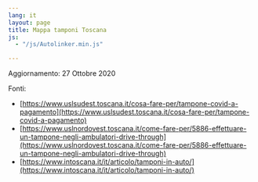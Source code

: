 ```yaml
---
lang: it
layout: page
title: Mappa tamponi Toscana
js:
  - "/js/Autolinker.min.js"

---
```


Aggiornamento: 27 Ottobre 2020

Fonti: 

 * [https://www.uslsudest.toscana.it/cosa-fare-per/tampone-covid-a-pagamento](https://www.uslsudest.toscana.it/cosa-fare-per/tampone-covid-a-pagamento)
 * [https://www.uslnordovest.toscana.it/come-fare-per/5886-effettuare-un-tampone-negli-ambulatori-drive-through](https://www.uslnordovest.toscana.it/come-fare-per/5886-effettuare-un-tampone-negli-ambulatori-drive-through)
 * [https://www.intoscana.it/it/articolo/tamponi-in-auto/](https://www.intoscana.it/it/articolo/tamponi-in-auto/)


<link rel="stylesheet" href="https://unpkg.com/leaflet@1.7.1/dist/leaflet.css"
  integrity="sha512-xodZBNTC5n17Xt2atTPuE1HxjVMSvLVW9ocqUKLsCC5CXdbqCmblAshOMAS6/keqq/sMZMZ19scR4PsZChSR7A=="
  crossorigin=""/>
<script src="https://unpkg.com/leaflet@1.7.1/dist/leaflet.js"
  integrity="sha512-XQoYMqMTK8LvdxXYG3nZ448hOEQiglfqkJs1NOQV44cWnUrBc8PkAOcXy20w0vlaXaVUearIOBhiXZ5V3ynxwA=="
  crossorigin=""></script>

<link rel="stylesheet" href="https://cdnjs.cloudflare.com/ajax/libs/Leaflet.awesome-markers/2.0.2/leaflet.awesome-markers.css" />
<script src="https://cdnjs.cloudflare.com/ajax/libs/Leaflet.awesome-markers/2.0.2/leaflet.awesome-markers.min.js"></script>
<link rel="stylesheet" href="https://unpkg.com/leaflet.markercluster@1.4.1/dist/MarkerCluster.css"
   crossorigin=""/>

<link rel="stylesheet" href="https://unpkg.com/leaflet.markercluster@1.4.1/dist/MarkerCluster.Default.css"
   crossorigin=""/>

 <script src="https://unpkg.com/leaflet.markercluster@1.4.1/dist/leaflet.markercluster.js"
   crossorigin=""></script>

<style>
#map{ height: 600px }
</style>

<div id="map"></div>

<script>

window.onload = function() {
var vialMarker = L.AwesomeMarkers.icon({
icon: 'vial',
prefix: 'fa',
markerColor: 'red'
});

var markerList=[];
{% for member in site.data.machgen.mappe.Toscana.tamponi %}
{% if member.LATITUDINE != blank and member.LONGITUDINE != blank %}
markerList.push([{{member.LATITUDINE}}, {{member.LONGITUDINE}}, "{{member.USL|uri_escape}}", "{{member.DOVE|uri_escape}}", "{{member.ORARI|uri_escape}}", "{{member['NOTE SUL SERVIZIO']|uri_escape}}"]);
{% endif %}
{% endfor %}

// initialize the map
var map = L.map('map');

// create the tile layer with correct attribution
var osmUrl='{{site.tile_map}}';
var osmAttrib='&copy; <a href="http://www.openstreetmap.org/copyright">OpenStreetMap</a>, Tiles courtesy of <a href="http://leafletjs.com/" target="_blank">Leaflet</a>';
var osm = new L.TileLayer(osmUrl, {minZoom: 6, maxZoom: 19, attribution: osmAttrib});


var sumLat = 0.;
var sumLon = 0.;
var countMarkers=0;

markers = L.markerClusterGroup();

for (var i=0; i<markerList.length; i++) {
    var lat = markerList[i][0];
    var lon = markerList[i][1];
    var popupUSL = markerList[i][2];
    var popupDOVE = markerList[i][3];
    var popupORARI = markerList[i][4];
    var popupNOTE = markerList[i][5];

    // Raccolte fondi, Supporto psicologico, Servizi e iniziative solidali pubbliche, Servizi e iniziative solidali private, Richiesta aiuto

    if (!isNaN(lat) && !isNaN(lon)) {
        var markerLocation = new L.LatLng(lat, lon);

        var marker = new L.Marker(markerLocation, { icon: vialMarker} );
        markerText="<h3>"+decodeURI(popupDOVE)+"</h3>";
        markerText+="<table>";
        if (popupUSL) {
            markerText+="<tr><td>USL</td><td>"+decodeURI(popupUSL)+"</td></tr>";
        }
        if (popupORARI) {
            markerText+="<tr><td>ORARI</td><td>"+decodeURI(popupORARI)+"</td></tr>";
        }
        if (popupNOTE) {
            markerText+="<tr><td>NOTE</td><td>"+decodeURI(popupNOTE)+"</td></tr>";
        }
        markerText+="</table>";

        marker.bindPopup(Autolinker.link(markerText, newWindow=true));

        markers.addLayer(marker);

        sumLat += lat;
        sumLon += lon;
        countMarkers++;
    }
}


map.addLayer(markers);
map.addLayer(osm).setView([sumLat / countMarkers, sumLon / countMarkers], 7);
}

</script>

